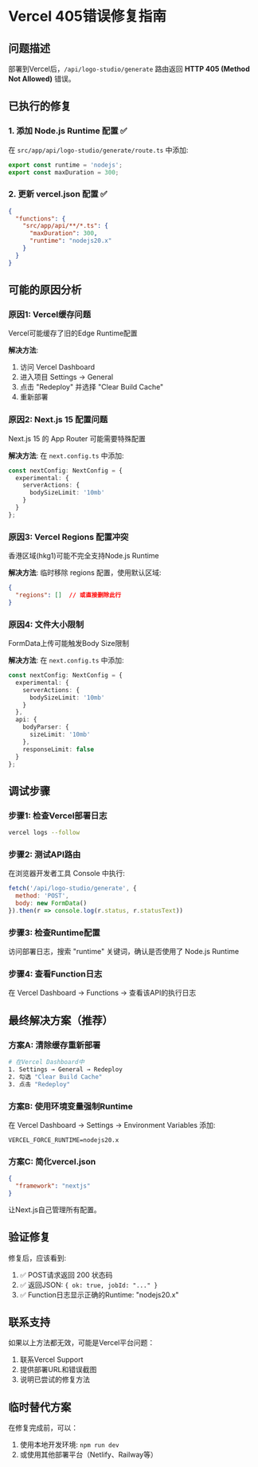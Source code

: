 # Vercel 405错误修复指南

## 问题描述
部署到Vercel后，`/api/logo-studio/generate` 路由返回 **HTTP 405 (Method Not Allowed)** 错误。

## 已执行的修复

### 1. 添加 Node.js Runtime 配置 ✅
在 `src/app/api/logo-studio/generate/route.ts` 中添加:
```typescript
export const runtime = 'nodejs';
export const maxDuration = 300;
```

### 2. 更新 vercel.json 配置 ✅
```json
{
  "functions": {
    "src/app/api/**/*.ts": {
      "maxDuration": 300,
      "runtime": "nodejs20.x"
    }
  }
}
```

## 可能的原因分析

### 原因1: Vercel缓存问题
Vercel可能缓存了旧的Edge Runtime配置

**解决方法**:
1. 访问 Vercel Dashboard
2. 进入项目 Settings → General
3. 点击 "Redeploy" 并选择 "Clear Build Cache"
4. 重新部署

### 原因2: Next.js 15 配置问题
Next.js 15 的 App Router 可能需要特殊配置

**解决方法**:
在 `next.config.ts` 中添加:
```typescript
const nextConfig: NextConfig = {
  experimental: {
    serverActions: {
      bodySizeLimit: '10mb'
    }
  }
};
```

### 原因3: Vercel Regions 配置冲突
香港区域(hkg1)可能不完全支持Node.js Runtime

**解决方法**:
临时移除 regions 配置，使用默认区域:
```json
{
  "regions": []  // 或直接删除此行
}
```

### 原因4: 文件大小限制
FormData上传可能触发Body Size限制

**解决方法**:
在 `next.config.ts` 中添加:
```typescript
const nextConfig: NextConfig = {
  experimental: {
    serverActions: {
      bodySizeLimit: '10mb'
    }
  },
  api: {
    bodyParser: {
      sizeLimit: '10mb'
    },
    responseLimit: false
  }
};
```

## 调试步骤

### 步骤1: 检查Vercel部署日志
```bash
vercel logs --follow
```

### 步骤2: 测试API路由
在浏览器开发者工具 Console 中执行:
```javascript
fetch('/api/logo-studio/generate', {
  method: 'POST',
  body: new FormData()
}).then(r => console.log(r.status, r.statusText))
```

### 步骤3: 检查Runtime配置
访问部署日志，搜索 "runtime" 关键词，确认是否使用了 Node.js Runtime

### 步骤4: 查看Function日志
在 Vercel Dashboard → Functions → 查看该API的执行日志

## 最终解决方案（推荐）

### 方案A: 清除缓存重新部署
```bash
# 在Vercel Dashboard中
1. Settings → General → Redeploy
2. 勾选 "Clear Build Cache"
3. 点击 "Redeploy"
```

### 方案B: 使用环境变量强制Runtime
在 Vercel Dashboard → Settings → Environment Variables 添加:
```
VERCEL_FORCE_RUNTIME=nodejs20.x
```

### 方案C: 简化vercel.json
```json
{
  "framework": "nextjs"
}
```
让Next.js自己管理所有配置。

## 验证修复

修复后，应该看到:
1. ✅ POST请求返回 200 状态码
2. ✅ 返回JSON: `{ ok: true, jobId: "..." }`
3. ✅ Function日志显示正确的Runtime: "nodejs20.x"

## 联系支持

如果以上方法都无效，可能是Vercel平台问题：
1. 联系Vercel Support
2. 提供部署URL和错误截图
3. 说明已尝试的修复方法

## 临时替代方案

在修复完成前，可以：
1. 使用本地开发环境: `npm run dev`
2. 或使用其他部署平台（Netlify、Railway等）
